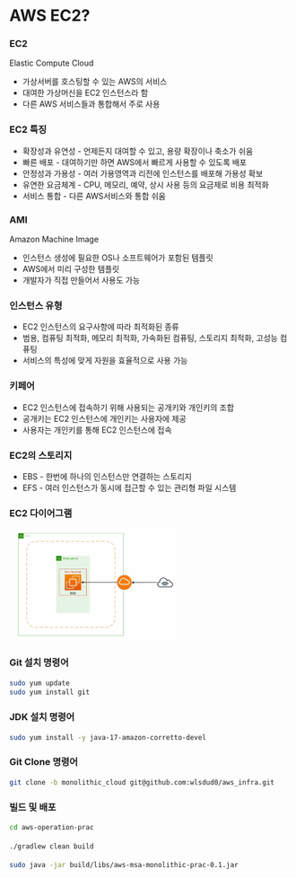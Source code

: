 # AWS EC2?

### EC2

Elastic Compute Cloud

- 가상서버를 호스팅할 수 있는 AWS의 서비스
- 대여한 가상머신을 EC2 인스턴스라 함
- 다른 AWS 서비스들과 통합해서 주로 사용

### EC2 특징

- 확장성과 유연성 - 언제든지 대여할 수 있고, 용량 확장이나 축소가 쉬움
- 빠른 배포 - 대여하기만 하면 AWS에서 빠르게 사용할 수 있도록 배포
- 안정성과 가용성 - 여러 가용영역과 리전에 인스턴스를 배포해 가용성 확보
- 유연한 요금체계 - CPU, 메모리, 예약, 상시 사용 등의 요금제로 비용 최적화
- 서비스 통합 - 다른 AWS서비스와 통합 쉬움

### AMI

Amazon Machine Image

- 인스턴스 생성에 필요한 OS나 소프트웨어가 포함된 템플릿
- AWS에서 미리 구성한 템플릿
- 개발자가 직접 만들어서 사용도 가능

### 인스턴스 유형

- EC2 인스턴스의 요구사항에 따라 최적화된 종류
- 범용, 컴퓨팅 최적화, 메모리 최적화, 가속화된 컴퓨팅, 스토리지 최적화, 고성능 컴퓨팅
- 서비스의 특성에 맞게 자원을 효율적으로 사용 가능

### 키페어

- EC2 인스턴스에 접속하기 위해 사용되는 공개키와 개인키의 조합
- 공개키는 EC2 인스턴스에 개인키는 사용자에 제공
- 사용자는 개인키를 통해 EC2 인스턴스에 접속

### EC2의 스토리지

- EBS - 한번에 하나의 인스턴스만 연결하는 스토리지
- EFS - 여러 인스턴스가 동시에 접근할 수 있는 관리형 파일 시스템

### EC2 다이어그램

<img src="../../img/EC2 다이어그램.png" width="300" height="200"> 

### **Git 설치 명령어**

```bash
sudo yum update
sudo yum install git
```

### **JDK 설치 명령어**

```bash
sudo yum install -y java-17-amazon-corretto-devel
```

### **Git Clone 명령어**

```bash
git clone -b monolithic_cloud git@github.com:wlsdud0/aws_infra.git
```

### **빌드 및 배포**

```bash
cd aws-operation-prac

./gradlew clean build

sudo java -jar build/libs/aws-msa-monolithic-prac-0.1.jar
```